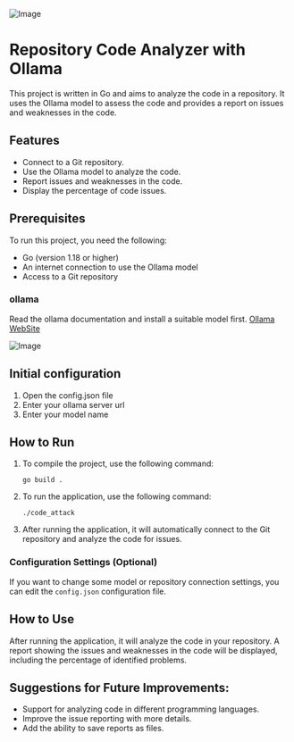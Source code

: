 ![Image](https://raw.githubusercontent.com/mj-azimi/code_attack/refs/heads/main/DALL%C2%B7E%202025-01-04%2000.48.34%20-%20A%20futuristic%20office%20workspace%20with%20a%20computer%20screen%20displaying%20code.%20The%20screen%20shows%20a%20programming%20environment%20with%20lines%20of%20code%20being%20analyzed%20by%20.webp)


# Repository Code Analyzer with Ollama

This project is written in Go and aims to analyze the code in a repository. It uses the Ollama model to assess the code and provides a report on issues and weaknesses in the code.

## Features
- Connect to a Git repository.
- Use the Ollama model to analyze the code.
- Report issues and weaknesses in the code.
- Display the percentage of code issues.

## Prerequisites
To run this project, you need the following:
- Go (version 1.18 or higher)
- An internet connection to use the Ollama model
- Access to a Git repository

### ollama
Read the ollama documentation and install a suitable model first.
<a href="https://ollama.com">Ollama WebSite</a>

![Image](https://ollama.com/public/ollama.png)

## Initial configuration
1. Open the config.json file
2. Enter your ollama server url
3. Enter your model name

## How to Run

1. To compile the project, use the following command:
    ```shell
    go build .
    ```

2. To run the application, use the following command:
    ```shell
    ./code_attack
    ```

3. After running the application, it will automatically connect to the Git repository and analyze the code for issues.

### Configuration Settings (Optional)
If you want to change some model or repository connection settings, you can edit the `config.json` configuration file.

## How to Use
After running the application, it will analyze the code in your repository. A report showing the issues and weaknesses in the code will be displayed, including the percentage of identified problems.

## Suggestions for Future Improvements:
- Support for analyzing code in different programming languages.
- Improve the issue reporting with more details.
- Add the ability to save reports as files.
